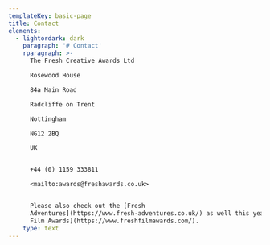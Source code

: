 ```yaml
---
templateKey: basic-page
title: Contact
elements:
  - lightordark: dark
    paragraph: '# Contact'
    rparagraph: >-
      The Fresh Creative Awards Ltd  

      Rosewood House  

      84a Main Road  

      Radcliffe on Trent  

      Nottingham  

      NG12 2BQ  

      UK  


      +44 (0) 1159 333811  

      <mailto:awards@freshawards.co.uk>


      Please also check out the [Fresh
      Adventures](https://www.fresh-adventures.co.uk/) as well this years [Fresh
      Film Awards](https://www.freshfilmawards.com/).
    type: text
---
```


